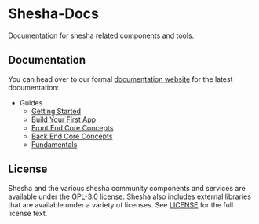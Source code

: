 # Shesha-Docs

Documentation for shesha related components and tools.

## Documentation

You can head over to our formal [documentation website](https://shesha-documentation.readthedocs.io/en/latest/) for the latest documentation:

- Guides
  - <a href="https://shesha-documentation.readthedocs.io/en/latest/1.%20Getting%20Started/1.1.%20Download%20Template/" target="_blank">Getting Started</a>
  - <a href="https://shesha-documentation.readthedocs.io/en/latest/2.%20Build%20Your%20First%20App/2.1.%20Tutorial%20Overview/" target="_blank">Build Your First App</a>
  - <a href="https://shesha-documentation.readthedocs.io/en/latest/3.%20Front-End%20Core%20Concepts/3.1.%20Theming/" target="_blank">Front End Core Concepts</a>
  - <a href="https://shesha-documentation.readthedocs.io/en/latest/4.%20Back-End%20Core%20Concepts/4.1.%20Domain%20Model/1.%20Overview/" target="_blank">Back End Core Concepts</a>
  - <a href="https://shesha-documentation.readthedocs.io/en/latest/5.%20Fundamentals/5.1.%20Validation/" target="_blank">Fundamentals</a>
  

## License

Shesha and the various shesha community components and services are available under the <a href="https://opensource.org/licenses/GPL-3.0" target="_blank">GPL-3.0 license</a>. Shesha also includes external libraries that are available under a variety of licenses. See <a href="https://github.com/shesha-io/shesha-docs/blob/main/LICENSE" target="_blank">LICENSE</a> for the full license text.
